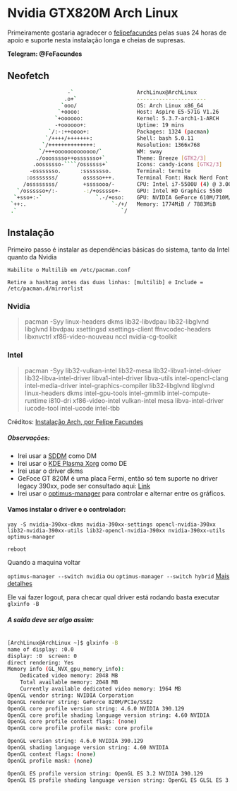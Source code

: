 # Nvidia GTX820M Arch Linux

Primeiramente gostaria agradecer o [felipefacundes](https://github.com/felipefacundes) pelas suas 24 horas de apoio e suporte nesta instalação longa e cheias de supresas. 

**Telegram: @FeFacundes**


## Neofetch

```bash
                   -`                    ArchLinux@ArchLinux 
                  .o+`                   ---------------------- 
                 `ooo/                   OS: Arch Linux x86_64 
                `+oooo:                  Host: Aspire E5-571G V1.26 
               `+oooooo:                 Kernel: 5.3.7-arch1-1-ARCH 
               -+oooooo+:                Uptime: 19 mins 
             `/:-:++oooo+:               Packages: 1324 (pacman) 
            `/++++/+++++++:              Shell: bash 5.0.11 
           `/++++++++++++++:             Resolution: 1366x768 
          `/+++ooooooooooooo/`           WM: sway 
         ./ooosssso++osssssso+`          Theme: Breeze [GTK2/3] 
        .oossssso-````/ossssss+`         Icons: candy-icons [GTK2/3] 
       -osssssso.      :ssssssso.        Terminal: termite 
      :osssssss/        osssso+++.       Terminal Font: Hack Nerd Font 12 
     /ossssssss/        +ssssooo/-       CPU: Intel i7-5500U (4) @ 3.000GHz 
   `/ossssso+/:-        -:/+osssso+-     GPU: Intel HD Graphics 5500 
  `+sso+:-`                 `.-/+oso:    GPU: NVIDIA GeForce 610M/710M/810M/820M / GT 620M/625M/630M/720M 
 `++:.                           `-/+/   Memory: 1774MiB / 7883MiB 
 .`                                 `/
```

## Instalação
Primeiro passo é instalar as dependências básicas do sistema, tanto da Intel quanto da Nvidia 

`Habilite o Multilib em /etc/pacman.conf`

`Retire a hashtag antes das duas linhas: [multilib] e Include = /etc/pacman.d/mirrorlist`

### Nvidia

> pacman -Syy linux-headers dkms lib32-libvdpau lib32-libglvnd libglvnd libvdpau xsettingsd xsettings-client ffnvcodec-headers libxnvctrl xf86-video-nouveau nccl nvidia-cg-toolkit


### Intel

>pacman -Syy lib32-vulkan-intel lib32-mesa lib32-libva1-intel-driver lib32-libva-intel-driver libva1-intel-driver libva-utils intel-opencl-clang intel-media-driver intel-graphics-compiler lib32-libglvnd libglvnd linux-headers dkms intel-gpu-tools intel-gmmlib intel-compute-runtime i810-dri xf86-video-intel vulkan-intel mesa libva-intel-driver iucode-tool intel-ucode intel-tbb

Créditos: [Instalação Arch, por Felipe Facundes](https://github.com/felipefacundes/desktop/tree/master/Arch_linux_Install#preparar-para-jogos-todas-%C3%A0s-depend%C3%AAncias-necess%C3%A1rias-inclusive-para-aumentar-consideravelmente-a-performance-em-jogos)

##### Observações: 
- Irei usar a [SDDM](https://wiki.archlinux.org/index.php/SDDM) como DM
- Irei usar o [KDE Plasma Xorg](https://wiki.archlinux.org/index.php/KDE) como DE
- Irei usar o driver dkms
- GeFoce GT 820M é uma placa Fermi, então só tem suporte no driver legacy 390xx, pode ser consultado aqui: [Link](https://www.nvidia.com/en-us/drivers/unix/legacy-gpu/)
- Irei usar o [optimus-manager](https://aur.archlinux.org/packages/optimus-manager/) para controlar e alternar entre os gráficos. 

#### Vamos instalar o driver e o controlador:

`yay -S nvidia-390xx-dkms nvidia-390xx-settings opencl-nvidia-390xx lib32-nvidia-390xx-utils lib32-opencl-nvidia-390xx nvidia-390xx-utils optimus-manager`

`reboot`

Quando a maquina voltar 

`optimus-manager --switch nvidia`
ou
`optimus-manager --switch hybrid`
[Mais detalhes](https://github.com/Askannz/optimus-manager)

Ele vai fazer logout, para checar qual driver está rodando basta executar `glxinfo -B`

##### A saída deve ser algo assim:

```bash

[ArchLinux@ArchLinux ~]$ glxinfo -B
name of display: :0.0
display: :0  screen: 0
direct rendering: Yes
Memory info (GL_NVX_gpu_memory_info):
    Dedicated video memory: 2048 MB
    Total available memory: 2048 MB
    Currently available dedicated video memory: 1964 MB
OpenGL vendor string: NVIDIA Corporation
OpenGL renderer string: GeForce 820M/PCIe/SSE2
OpenGL core profile version string: 4.6.0 NVIDIA 390.129
OpenGL core profile shading language version string: 4.60 NVIDIA
OpenGL core profile context flags: (none)
OpenGL core profile profile mask: core profile

OpenGL version string: 4.6.0 NVIDIA 390.129
OpenGL shading language version string: 4.60 NVIDIA
OpenGL context flags: (none)
OpenGL profile mask: (none)

OpenGL ES profile version string: OpenGL ES 3.2 NVIDIA 390.129
OpenGL ES profile shading language version string: OpenGL ES GLSL ES 3.20
```
